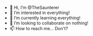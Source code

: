 - 👋 Hi, I’m @TheSaunterer
- 👀 I’m interested in everything!
- 🌱 I’m currently learning everything!
- 💞️ I’m looking to collaborate on nothing!
- 📫 How to reach me... Don't?

<!---
TheSaunterer/TheSaunterer is a ✨ special ✨ repository because its `README.md` (this file) appears on your GitHub profile.
You can click the Preview link to take a look at your changes.
--->
